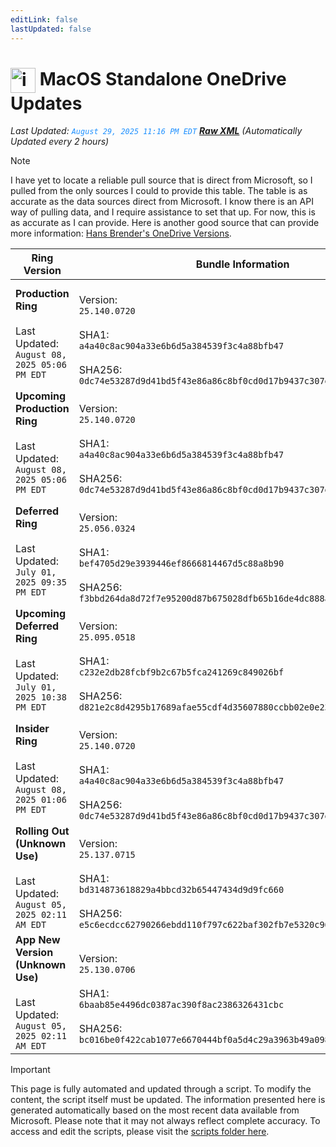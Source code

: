 ```yaml
---
editLink: false
lastUpdated: false
---
```

# <img src="/images/OneDrive_512x512x32.png" alt="image" width="40" style="vertical-align: middle; display: inline-block;" /> MacOS Standalone OneDrive Updates

<span class="extra-small">_Last Updated: <code style="color : dodgerblue">August 29, 2025 11:16 PM EDT</code> [**_Raw XML_**](https://github.com/cocopuff2u/MOFA/blob/main/latest_raw_files/macos_standalone_onedrive_all.xml)
 (Automatically Updated every 2 hours)_</span>

> [!NOTE]
> I have yet to locate a reliable pull source that is direct from Microsoft, so I pulled from the only sources I could to provide this table. The table is as accurate as the data sources direct from Microsoft. I know there is an API way of pulling data, and I require assistance to set that up. For now, this is as accurate as I can provide. Here is another good source that can provide more information: [Hans Brender's OneDrive Versions](https://hansbrender.com/all-onedrive-versions-mac/).

| Ring Version | Bundle Information  | Download |
|------|---------------------|--------------|
| **Production Ring** <br><br>Last Updated: <br> `August 08, 2025 05:06 PM EDT` | <br>Version: <br> `25.140.0720` <br><br> SHA1: <br>`a4a40c8ac904a33e6b6d5a384539f3c4a88bfb47`<br><br> SHA256:<br>`0dc74e53287d9d41bd5f43e86a86c8bf0cd0d17b9437c307e541c5b087e7ae8a` | [<img src='/images/OneDrive_512x512x32.png' alt='Download' width='60' style='vertical-align: middle;' />](https://oneclient.sfx.ms/Mac/Installers/25.140.0720.0001/universal/OneDrive.pkg) |
| **Upcoming Production Ring** <br><br>Last Updated: <br> `August 08, 2025 05:06 PM EDT` | <br>Version: <br> `25.140.0720` <br><br> SHA1: <br>`a4a40c8ac904a33e6b6d5a384539f3c4a88bfb47`<br><br> SHA256:<br>`0dc74e53287d9d41bd5f43e86a86c8bf0cd0d17b9437c307e541c5b087e7ae8a` | [<img src='/images/OneDrive_512x512x32.png' alt='Download' width='60' style='vertical-align: middle;' />](https://oneclient.sfx.ms/Mac/Installers/25.140.0720.0001/universal/OneDrive.pkg) |
| **Deferred Ring** <br><br>Last Updated: <br> `July 01, 2025 09:35 PM EDT` | <br>Version: <br> `25.056.0324` <br><br> SHA1: <br>`bef4705d29e3939446ef8666814467d5c88a8b90`<br><br> SHA256:<br>`f3bbd264da8d72f7e95200d87b675028dfb65b16de4dc888a421cb0a156eaa76` | [<img src='/images/OneDrive_512x512x32.png' alt='Download' width='60' style='vertical-align: middle;' />](https://go.microsoft.com/fwlink/?linkid=861009) |
| **Upcoming Deferred  Ring** <br><br>Last Updated: <br> `July 01, 2025 10:38 PM EDT` | <br>Version: <br> `25.095.0518` <br><br> SHA1: <br>`c232e2db28fcbf9b2c67b5fca241269c849026bf`<br><br> SHA256:<br>`d821e2c8d4295b17689afae55cdf4d35607880ccbb02e0e2383b4d6dcdb16541` | [<img src='/images/OneDrive_512x512x32.png' alt='Download' width='60' style='vertical-align: middle;' />](https://go.microsoft.com/fwlink/?linkid=861010) |
| **Insider Ring** <br><br>Last Updated: <br> `August 08, 2025 01:06 PM EDT` | <br>Version: <br> `25.140.0720` <br><br> SHA1: <br>`a4a40c8ac904a33e6b6d5a384539f3c4a88bfb47`<br><br> SHA256:<br>`0dc74e53287d9d41bd5f43e86a86c8bf0cd0d17b9437c307e541c5b087e7ae8a` | [<img src='/images/OneDrive_512x512x32.png' alt='Download' width='60' style='vertical-align: middle;' />](https://oneclient.sfx.ms/Mac/Installers/25.140.0720.0001/universal/OneDrive.pkg) |
| **Rolling Out (Unknown Use)** <br><br>Last Updated: <br> `August 05, 2025 02:11 AM EDT` | <br>Version: <br> `25.137.0715` <br><br> SHA1: <br>`bd314873618829a4bbcd32b65447434d9d9fc660`<br><br> SHA256:<br>`e5c6ecdcc62790266ebdd110f797c622baf302fb7e5320c964b86434cc73c141` | [<img src='/images/OneDrive_512x512x32.png' alt='Download' width='60' style='vertical-align: middle;' />](https://go.microsoft.com/fwlink/?linkid=861011) |
| **App New Version (Unknown Use)** <br><br>Last Updated: <br> `August 05, 2025 02:11 AM EDT` | <br>Version: <br> `25.130.0706` <br><br> SHA1: <br>`6baab85e4496dc0387ac390f8ac2386326431cbc`<br><br> SHA256:<br>`bc016be0f422cab1077e6670444bf0a5d4c29a3963b49a09818e66e605dfc972` | [<img src='/images/OneDrive_512x512x32.png' alt='Download' width='60' style='vertical-align: middle;' />](https://go.microsoft.com/fwlink/?linkid=823060) |

> [!IMPORTANT]
> This page is fully automated and updated through a script. To modify the content, the script itself must be updated. The information presented here is generated automatically based on the most recent data available from Microsoft. Please note that it may not always reflect complete accuracy. To access and edit the scripts, please visit the [scripts folder here](https://github.com/cocopuff2u/MOFA_WEBSITE/tree/main/update_readme_scripts).
